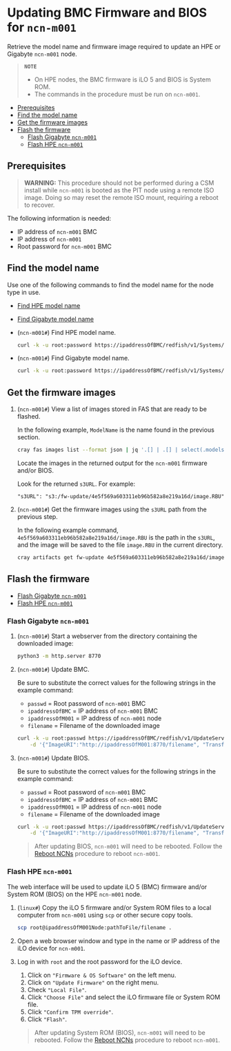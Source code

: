 # Updating BMC Firmware and BIOS for `ncn-m001`

Retrieve the model name and firmware image required to update an HPE or Gigabyte `ncn-m001` node.

> **`NOTE`**
>
> - On HPE nodes, the BMC firmware is iLO 5 and BIOS is System ROM.
> - The commands in the procedure must be run on `ncn-m001`.

- [Prerequisites](#prerequisites)
- [Find the model name](#find-the-model-name)
- [Get the firmware images](#get-the-firmware-images)
- [Flash the firmware](#flash-the-firmware)
  - [Flash Gigabyte `ncn-m001`](#flash-gigabyte-ncn-m001)
  - [Flash HPE `ncn-m001`](#flash-hpe-ncn-m001)

## Prerequisites

> **WARNING:** This procedure should not be performed during a CSM install while `ncn-m001` is booted as the PIT node using a remote ISO image.
> Doing so may reset the remote ISO mount, requiring a reboot to recover.

The following information is needed:

- IP address of `ncn-m001` BMC
- IP address of `ncn-m001`
- Root password for `ncn-m001` BMC

## Find the model name

Use one of the following commands to find the model name for the node type in use.

- [Find HPE model name](#find-hpe-model-name)
- [Find Gigabyte model name](#find-gigabyte-model-name)

- (`ncn-m001#`) Find HPE model name.

    ```bash
    curl -k -u root:password https://ipaddressOfBMC/redfish/v1/Systems/1 | jq .Model
    ```

- (`ncn-m001#`) Find Gigabyte model name.

    ```bash
    curl -k -u root:password https://ipaddressOfBMC/redfish/v1/Systems/Self | jq .Model
    ```

## Get the firmware images

1. (`ncn-m001#`) View a list of images stored in FAS that are ready to be flashed.

    In the following example, `ModelName` is the name found in the previous section.

    ```bash
    cray fas images list --format json | jq '.[] | .[] | select(.models | index("ModelName"))'
    ```

    Locate the images in the returned output for the `ncn-m001` firmware and/or BIOS.

    Look for the returned `s3URL`. For example:

    ```text
    "s3URL": "s3:/fw-update/4e5f569a603311eb96b582a8e219a16d/image.RBU"
    ```

1. (`ncn-m001#`) Get the firmware images using the `s3URL` path from the previous step.

    In the following example command, `4e5f569a603311eb96b582a8e219a16d/image.RBU` is the path in the `s3URL`,
    and the image will be saved to the file `image.RBU` in the current directory.

    ```bash
    cray artifacts get fw-update 4e5f569a603311eb96b582a8e219a16d/image.RBU image.RBU
    ```

## Flash the firmware

- [Flash Gigabyte `ncn-m001`](#flash-gigabyte-ncn-m001)
- [Flash HPE `ncn-m001`](#flash-hpe-ncn-m001)

### Flash Gigabyte `ncn-m001`

1. (`ncn-m001#`) Start a webserver from the directory containing the downloaded image:

    ```bash
    python3 -m http.server 8770
    ```

1. (`ncn-m001#`) Update BMC.

    Be sure to substitute the correct values for the following strings in the example command:

    - `passwd` = Root password of `ncn-m001` BMC
    - `ipaddressOfBMC` = IP address of `ncn-m001` BMC
    - `ipaddressOfM001` = IP address of `ncn-m001` node
    - `filename` = Filename of the downloaded image

    ```bash
    curl -k -u root:passwd https://ipaddressOfBMC/redfish/v1/UpdateService/Actions/SimpleUpdate -H 'Content-Type: application/json' \
        -d '{"ImageURI":"http://ipaddressOfM001:8770/filename", "TransferProtocol":"HTTP", "UpdateComponent":"BMC"}'
    ```

1. (`ncn-m001#`) Update BIOS.

    Be sure to substitute the correct values for the following strings in the example command:

    - `passwd` = Root password of `ncn-m001` BMC
    - `ipaddressOfBMC` = IP address of `ncn-m001` BMC
    - `ipaddressOfM001` = IP address of `ncn-m001` node
    - `filename` = Filename of the downloaded image

    ```bash
    curl -k -u root:passwd https://ipaddressOfBMC/redfish/v1/UpdateService/Actions/SimpleUpdate -H 'Content-Type: application/json' \
        -d '{"ImageURI":"http://ipaddressOfM001:8770/filename", "TransferProtocol":"HTTP", "UpdateComponent":"BIOS"}'
    ```

    > After updating BIOS, `ncn-m001` will need to be rebooted. Follow the [Reboot NCNs](../node_management/Reboot_NCNs.md) procedure to reboot `ncn-m001`.

### Flash HPE `ncn-m001`

The web interface will be used to update iLO 5 (BMC) firmware and/or System ROM (BIOS) on the HPE `ncn-m001` node.

1. (`linux#`) Copy the iLO 5 firmware and/or System ROM files to a local computer from `ncn-m001` using `scp` or other secure copy tools.

    ```bash
    scp root@ipaddressOfM001Node:pathToFile/filename .
    ```

1. Open a web browser window and type in the name or IP address of the iLO device for `ncn-m001`.

1. Log in with `root` and the root password for the iLO device.

    1. Click on `"Firmware & OS Software"` on the left menu.
    1. Click on `"Update Firmware"` on the right menu.
    1. Check `"Local File"`.
    1. Click `"Choose File"` and select the iLO firmware file or System ROM file.
    1. Click `"Confirm TPM override"`.
    1. Click `"Flash"`.

    > After updating System ROM (BIOS), `ncn-m001` will need to be rebooted. Follow the [Reboot NCNs](../node_management/Reboot_NCNs.md) procedure to reboot `ncn-m001`.
